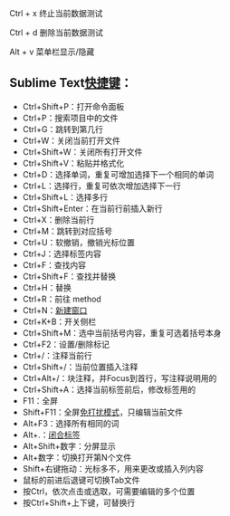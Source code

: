 Ctrl + x 终止当前数据测试

Ctrl + d 删除当前数据测试

Alt + v 菜单栏显示/隐藏

## Sublime Text[快捷键](https://www.zhihu.com/search?q=快捷键&search_source=Entity&hybrid_search_source=Entity&hybrid_search_extra={"sourceType"%3A"article"%2C"sourceId"%3A"26832504"})：

- Ctrl+Shift+P：打开命令面板
- Ctrl+P：搜索项目中的文件
- Ctrl+G：跳转到第几行
- Ctrl+W：关闭当前打开文件
- Ctrl+Shift+W：关闭所有打开文件
- Ctrl+Shift+V：粘贴并格式化
- Ctrl+D：选择单词，重复可增加选择下一个相同的单词
- Ctrl+L：选择行，重复可依次增加选择下一行
- Ctrl+Shift+L：选择多行
- Ctrl+Shift+Enter：在当前行前插入新行
- Ctrl+X：删除当前行
- Ctrl+M：跳转到对应括号
- Ctrl+U：软撤销，撤销光标位置
- Ctrl+J：选择标签内容
- Ctrl+F：查找内容
- Ctrl+Shift+F：查找并替换
- Ctrl+H：替换
- Ctrl+R：前往 method
- Ctrl+N：[新建窗口](https://www.zhihu.com/search?q=新建窗口&search_source=Entity&hybrid_search_source=Entity&hybrid_search_extra={"sourceType"%3A"article"%2C"sourceId"%3A"26832504"})
- Ctrl+K+B：开关侧栏
- Ctrl+Shift+M：选中当前括号内容，重复可选着括号本身
- Ctrl+F2：设置/删除标记
- Ctrl+/：注释当前行
- Ctrl+Shift+/：当前位置插入注释
- Ctrl+Alt+/：块注释，并Focus到首行，写注释说明用的
- Ctrl+Shift+A：选择当前标签前后，修改标签用的
- F11：全屏
- Shift+F11：全屏[免打扰模式](https://www.zhihu.com/search?q=免打扰模式&search_source=Entity&hybrid_search_source=Entity&hybrid_search_extra={"sourceType"%3A"article"%2C"sourceId"%3A"26832504"})，只编辑当前文件
- Alt+F3：选择所有相同的词
- Alt+.：[闭合标签](https://www.zhihu.com/search?q=闭合标签&search_source=Entity&hybrid_search_source=Entity&hybrid_search_extra={"sourceType"%3A"article"%2C"sourceId"%3A"26832504"})
- Alt+Shift+数字：分屏显示
- Alt+数字：切换打开第N个文件
- Shift+右键拖动：光标多不，用来更改或插入列内容
- 鼠标的前进后退键可切换Tab文件
- 按Ctrl，依次点击或选取，可需要编辑的多个位置
- 按Ctrl+Shift+上下键，可替换行